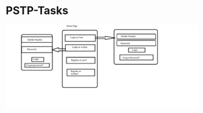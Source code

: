 # PSTP-Tasks
<img src="https://raw.githubusercontent.com/Giri30-09-98/PSTP-Tasks/main/App%20Design/Ab1.png">
